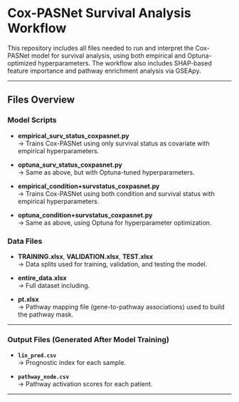 # Cox-PASNet Survival Analysis Workflow

This repository includes all files needed to run and interpret the Cox-PASNet model for survival analysis, using both empirical and Optuna-optimized hyperparameters. The workflow also includes SHAP-based feature importance and pathway enrichment analysis via GSEApy.

---

## Files Overview

### Model Scripts
- **empirical_surv_status_coxpasnet.py**  
  → Trains Cox-PASNet using only survival status as covariate with empirical hyperparameters.

- **optuna_surv_status_coxpasnet.py**  
  → Same as above, but with Optuna-tuned hyperparameters.

- **empirical_condition+survstatus_coxpasnet.py**  
  → Trains Cox-PASNet using both condition and survival status with empirical hyperparameters.

- **optuna_condition+survstatus_coxpasnet.py**  
  → Same as above, using Optuna for hyperparameter optimization.

### Data Files
- **TRAINING.xlsx**, **VALIDATION.xlsx**, **TEST.xlsx**  
  → Data splits used for training, validation, and testing the model.

- **entire_data.xlsx**  
  → Full dataset including.

- **pt.xlsx**  
  → Pathway mapping file (gene-to-pathway associations) used to build the pathway mask.

---

### Output Files (Generated After Model Training)

- **`lin_pred.csv`**  
  → Prognostic index for each sample. 

- **`pathway_node.csv`**  
  → Pathway activation scores for each patient.

---
